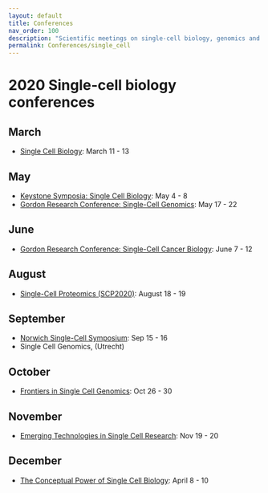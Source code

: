 ```yaml
---
layout: default
title: Conferences
nav_order: 100
description: "Scientific meetings on single-cell biology, genomics and proteomics"
permalink: Conferences/single_cell
---
```


# 2020 Single-cell biology conferences


## March
* [Single Cell Biology](https://coursesandconferences.wellcomegenomecampus.org/our-events/single-cell-biology-2020/): March 11 - 13



## May
* [Keystone Symposia: Single Cell Biology](http://www.keystonesymposia.org/index.cfm?e=web.Meeting.Program&meetingid=1727): May 4 - 8
* [Gordon Research Conference: Single-Cell Genomics](https://www.grc.org/single-cell-genomics-conference/2020/): May 17 - 22

## June
* [Gordon Research Conference: Single-Cell Cancer Biology](https://www.grc.org/single-cell-cancer-biology-conference/2020/): June 7 - 12

## August
* [Single-Cell Proteomics (SCP2020)](http://single-cell.net/proteomics/scp2020): August 18 - 19

## September
<!--- * [European Single Cell Proteomics meeting](https://www.proteomics-academy.org/apmrs2020-escp2020): Sep 2 - 5 --->
* [Norwich Single-Cell Symposium](https://www.earlham.ac.uk/single-cell-symposium-2020): Sep 15 - 16
* Single Cell Genomics, (Utrecht)

## October
* [Frontiers in Single Cell Genomics](http://www.csh-asia.org/2020meetings/cell.html): Oct 26 - 30


## November
* [Emerging Technologies in Single Cell Research](https://www.vibconferences.be/events/emerging-technologies-in-single-cell-research): Nov 19 - 20

## December
* [The Conceptual Power of Single Cell Biology](http://www.cell-symposia.com/conceptual-single-cells-2020/): April 8 - 10
